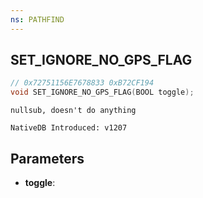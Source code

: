 ```yaml
---
ns: PATHFIND
---
```

## SET_IGNORE_NO_GPS_FLAG

```c
// 0x72751156E7678833 0xB72CF194
void SET_IGNORE_NO_GPS_FLAG(BOOL toggle);
```

```
nullsub, doesn't do anything

NativeDB Introduced: v1207
```

## Parameters
* **toggle**:
